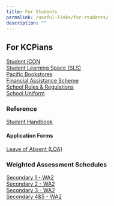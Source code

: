 ```yaml
---
title: For Students
permalink: /useful-links/for-students/
description: ""
---
```

## For KCPians

[Student iCON](https://workspace.google.com/dashboard/)<br>
[Student Learning Space (SLS)](https://learning.moe.edu.sg/)<br>
[Pacific Bookstores](https://www.pacificbookstores.com/public/)<br>
[Financial Assistance Scheme](https://www.moe.gov.sg/financial-matters/financial-assistance)<br>
[School Rules &amp; Regulations](/admission/school-rules-n-regulations/)<br>
[School Uniform](/admission/our-school-uniform/)<br>

### Reference 
[Student Handbook](/files/kcpss%20student%20handbook%202023%20(28%20mar).pdf)

#### Application Forms
[Leave of Absent (LOA)](https://go.gov.sg/kcpss-loa-form)

### Weighted Assessment Schedules
[Secondary 1 - WA2](/files/Useful%20Links/Termly%20Updates/s1_wa2_2023_final.pdf)<br>
[Secondary 2 - WA2](/files/Useful%20Links/Termly%20Updates/s2_wa2_2023_f1.pdf)<br>
[Secondary 3 - WA2](/files/Useful%20Links/Termly%20Updates/s3_wa2_2023_final.pdf)<br>
[Secondary 4&amp;5 - WA2](/files/Useful%20Links/Termly%20Updates/s4_5_wa2_2023_final.pdf)